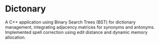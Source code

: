 # Dictonary

A C++ application using Binary Search Trees (BST) for dictionary management, integrating adjacency matrices for synonyms and antonyms. Implemented spell correction using edit distance and dynamic memory allocation. 
